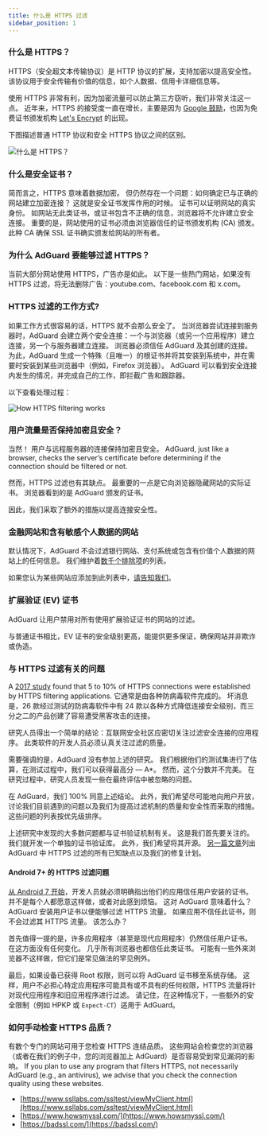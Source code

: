 ```yaml
---
title: 什么是 HTTPS 过滤
sidebar_position: 1
---
```


### 什么是 HTTPS？

HTTPS（安全超文本传输协议）是 HTTP 协议的扩展，支持加密以提高安全性。 该协议用于安全传输有价值的信息，如个人数据、信用卡详细信息等。

使用 HTTPS 非常有利，因为加密流量可以防止第三方窃听，我们非常关注这一点。 近年来，HTTPS 的接受度一直在增长，主要是因为 [ Google 鼓励](https://webmasters.googleblog.com/2014/08/https-as-ranking-signal.html)，也因为免费证书颁发机构 [Let's Encrypt](https://en.wikipedia.org/wiki/Let's_Encrypt) 的出现。

下图描述普通 HTTP 协议和安全 HTTPS 协议之间的区别。

![什么是 HTTPS？](https://cdn.adtidy.org/public/Adguard/Blog/https/what_is_https.png)

### 什么是安全证书？

简而言之，HTTPS 意味着数据加密。 但仍然存在一个问题：如何确定已与正确的网站建立加密连接？ 这就是安全证书发挥作用的时候。 证书可以证明网站的真实身份。 如网站无此类证书，或证书包含不正确的信息，浏览器将不允许建立安全连接。 重要的是，网站使用的证书必须由浏览器信任的证书颁发机构 (CA) 颁发。 此种 CA 确保 SSL 证书确实颁发给网站的所有者。

### 为什么 AdGuard 要能够过滤 HTTPS？

当前大部分网站使用 HTTPS，广告亦是如此。 以下是一些热门网站，如果没有 HTTPS 过滤，将无法删除广告：youtube.com、facebook.com 和 x.com。

### HTTPS 过滤的工作方式?

如果工作方式很容易的话，HTTPS 就不会那么安全了。 当浏览器尝试连接到服务器时，AdGuard 会建立两个安全连接：一个与浏览器（或另一个应用程序）建立连接，另一个与服务器建立连接。 浏览器必须信任 AdGuard 及其创建的连接。 为此，AdGuard 生成一个特殊（且唯一）的根证书并将其安装到系统中，并在需要时安装到某些浏览器中（例如，Firefox 浏览器）。 AdGuard 可以看到安全连接内发生的情况，并完成自己的工作，即拦截广告和跟踪器。

以下查看处理过程：

![How HTTPS filtering works](https://cdn.adtidy.org/public/Adguard/Blog/https/what_is_https_filtering.png)

### 用户流量是否保持加密且安全？

当然！ 用户与远程服务器的连接保持加密且安全。 AdGuard, just like a browser, checks the server’s certificate before determining if the connection should be filtered or not.

然而，HTTPS 过滤也有其缺点。 最重要的一点是它向浏览器隐藏网站的实际证书。 浏览器看到的是 AdGuard 颁发的证书。

因此，我们采取了额外的措施以提高连接安全性。

### 金融网站和含有敏感个人数据的网站

默认情况下，AdGuard 不会过滤银行网站、支付系统或包含有价值个人数据的网站上的任何信息。 我们维护着[数千个排除项](https://github.com/AdguardTeam/HttpsExclusions)的列表。

如果您认为某些网站应添加到此列表中，[请告知我们](https://github.com/AdguardTeam/HttpsExclusions/issues/new)。

### 扩展验证 (EV) 证书

AdGuard 让用户禁用对所有使用扩展验证证书的网站的过滤。

与普通证书相比，EV 证书的安全级别更高，能提供更多保证，确保网站并非欺诈或伪造。

### 与 HTTPS 过滤有关的问题

A [2017 study](https://cdn.adtidy.org/public/Adguard/Blog/https/interception-ndss17.pdf) found that 5 to 10% of HTTPS connections were established by HTTPS filtering applications. 它通常是由各种防病毒软件完成的。 坏消息是，26 款经过测试的防病毒软件中有 24 款以各种方式降低连接安全级别，而三分之二的产品创建了容易遭受黑客攻击的连接。

研究人员得出一个简单的结论：互联网安全社区应密切关注过滤安全连接的应用程序。 此类软件的开发人员必须认真关注过滤的质量。

需要强调的是，AdGuard 没有参加上述的研究。 我们根据他们的测试集进行了估算，在测试过程中，我们可以获得最高分 — A\*。 然而，这个分数并不完美。 在研究过程中，研究人员发现一些在最终评估中被忽略的问题。

在 AdGuard，我们 100% 同意上述结论。 此外，我们希望尽可能地向用户开放，讨论我们目前遇到的问题以及我们为提高过滤机制的质量和安全性而采取的措施。 这些问题的列表按优先级排序。

上述研究中发现的大多数问题都与证书验证机制有关。 这是我们首先要关注的。 我们就开发一个单独的证书验证库。 此外，我们希望将其开源。 [另一篇文章](../known-issues)列出 AdGuard 中 HTTPS 过滤的所有已知缺点以及我们的修复计划。

#### Android 7+ 的 HTTPS 过滤问题

[从 Android 7 开始](https://adguard.com/en/blog/android-nougat-release-and-what-does-it-mean-for-adguard-users.html)，开发人员就必须明确指出他们的应用信任用户安装的证书。 并不是每个人都愿意这样做，或者对此感到烦恼。 这对 AdGuard 意味着什么？ AdGuard 安装用户证书以便能够过滤 HTTPS 流量。 如果应用不信任此证书，则不会过滤其 HTTPS 流量。 该怎么办？

首先值得一提的是，许多应用程序（甚至是现代应用程序）仍然信任用户证书。 在这方面没有任何变化。 几乎所有浏览器也都信任此类证书。 可能有一些外来浏览器不这样做，但它们是常见做法的罕见例外。

最后，如果设备已获得 Root 权限，则可以将 AdGuard 证书移至系统存储。 这样，用户不必担心特定应用程序可能具有或不具有的任何权限，HTTPS 流量将针对现代应用程序和旧应用程序进行过滤。 请记住，在这种情况下，一些额外的安全限制（例如 HPKP 或 `Expect-CT`）适用于 AdGuard。

### 如何手动检查 HTTPS 品质？

有数个专门的网站可用于您检查 HTTPS 连结品质。 这些网站会检查您的浏览器（或者在我们的例子中，您的浏览器加上 AdGuard）是否容易受到常见漏洞的影响。 If you plan to use any program that filters HTTPS, not necessarily AdGuard (e.g., an antivirus), we advise that you check the connection quality using these websites.

- [https://www.ssllabs.com/ssltest/viewMyClient.html](https://www.ssllabs.com/ssltest/viewMyClient.html)
- [https://www.howsmyssl.com/](https://www.howsmyssl.com/)
- [https://badssl.com/](https://badssl.com/)
